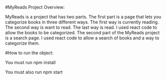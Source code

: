 #MyReads Project Overview:

MyReads is a project that has two parts.  The first part is a page that lets you categorize books in three different ways.  The first way is currently reading.  The second way is want to read. The last way is read.  I used react code to allow the books to be categorized.  The second part of the MyReads project is a search page.  I used react code to allow a search of books and a way to categorize them.


#How to run the object:

You must run npm install

You must also run npm start


